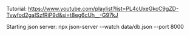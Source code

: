 Tutorial: https://www.youtube.com/playlist?list=PL4cUxeGkcC9gZD-Tvwfod2gaISzfRiP9d&si=t8eg6cUh__-G97kJ

Starting json server: npx json-server --watch data/db.json --port 8000
